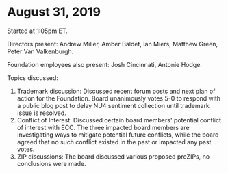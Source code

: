 August 31, 2019
=================================

Started at 1:05pm ET.

Directors present: Andrew Miller, Amber Baldet, Ian Miers, Matthew Green, Peter Van Valkenburgh. 

Foundation employees also present:  Josh Cincinnati, Antonie Hodge.

Topics discussed:

1. Trademark discussion: Discussed recent forum posts and next plan of action for the Foundation. Board unanimously votes 5-0 to respond with a public blog post to delay NU4 sentiment collection until trademark issue is resolved.
2. Conflict of Interest: Discussed certain board members' potential conflict of interest with ECC. The three impacted board members are investigating ways to mitigate potential future conflicts, while the board agreed that no such conflict existed in the past or impacted any past votes.
3. ZIP discussions: The board discussed various proposed preZIPs, no conclusions were made.
